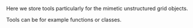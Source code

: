 Here we store tools particularly for the mimetic unstructured grid objects.

Tools can be for example functions or classes.